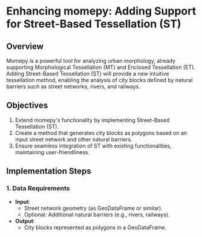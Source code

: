# Enhancing momepy: Adding Support for Street-Based Tessellation (ST)

## Overview

Momepy is a powerful tool for analyzing urban morphology, already supporting Morphological Tessellation (MT) and Enclosed Tessellation (ET). Adding Street-Based Tessellation (ST) will provide a new intuitive tessellation method, enabling the analysis of city blocks defined by natural barriers such as street networks, rivers, and railways.

## Objectives

1. Extend momepy's functionality by implementing Street-Based Tessellation (ST).
2. Create a method that generates city blocks as polygons based on an input street network and other natural barriers.
3. Ensure seamless integration of ST with existing functionalities, maintaining user-friendliness.

## Implementation Steps

### 1. Data Requirements
- **Input**: 
  - Street network geometry (as GeoDataFrame or similar).
  - Optional: Additional natural barriers (e.g., rivers, railways).
- **Output**: 
  - City blocks represented as polygons in a GeoDataFrame.